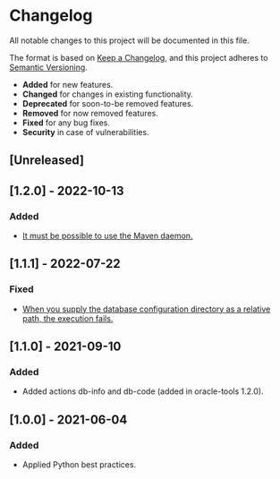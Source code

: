 # Changelog

All notable changes to this project will be documented in this file.

The format is based on [Keep a Changelog](https://keepachangelog.com/en/1.0.0/),
and this project adheres to [Semantic Versioning](https://semver.org/spec/v2.0.0.html).

- **Added** for new features.
- **Changed** for changes in existing functionality.
- **Deprecated** for soon-to-be removed features.
- **Removed** for now removed features.
- **Fixed** for any bug fixes.
- **Security** in case of vulnerabilities.

## [Unreleased]

## [1.2.0] - 2022-10-13

### Added

- [It must be possible to use the Maven daemon.](https://github.com/paulissoft/oracle-tools-gui/issues/6)

## [1.1.1] - 2022-07-22

### Fixed

- [When you supply the database configuration directory as a relative path, the execution fails.](https://github.com/paulissoft/oracle-tools-gui/issues/5)

## [1.1.0] - 2021-09-10

### Added

- Added actions db-info and db-code (added in oracle-tools 1.2.0).

## [1.0.0] - 2021-06-04

### Added

- Applied Python best practices.
